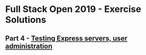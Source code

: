 # Full Stack Open 2019 - Exercise Solutions

## Part 4 - [Testing Express servers, user administration](https://fullstackopen.com/en/part4)
